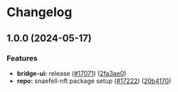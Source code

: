 # Changelog

## 1.0.0 (2024-05-17)


### Features

* **bridge-ui:** release  ([#17071](https://github.com/taikoxyz/taiko-mono/issues/17071)) ([2fa3ae0](https://github.com/taikoxyz/taiko-mono/commit/2fa3ae0b2b2317a467709110c381878a3a9f8ec6))
* **repo:** snaefell-nft package setup ([#17222](https://github.com/taikoxyz/taiko-mono/issues/17222)) ([20b4170](https://github.com/taikoxyz/taiko-mono/commit/20b4170cf0b5a76345a168c59d0d5f39209e5798))
